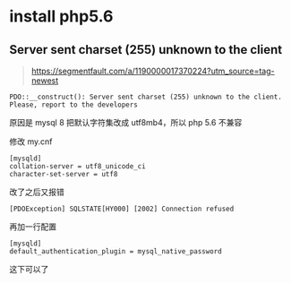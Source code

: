 # install php5.6

## Server sent charset (255) unknown to the client

> https://segmentfault.com/a/1190000017370224?utm_source=tag-newest

```
PDO::__construct(): Server sent charset (255) unknown to the client. Please, report to the developers
```

原因是 mysql 8 把默认字符集改成 utf8mb4，所以 php 5.6 不兼容

修改 my.cnf

```
[mysqld]
collation-server = utf8_unicode_ci
character-set-server = utf8
```

改了之后又报错

```
[PDOException] SQLSTATE[HY000] [2002] Connection refused
```

再加一行配置

```
[mysqld]
default_authentication_plugin = mysql_native_password
```

这下可以了